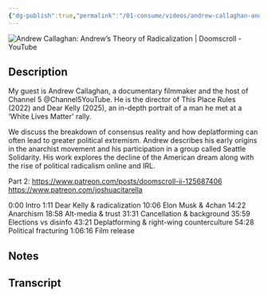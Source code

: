 ```yaml
---
{"dg-publish":true,"permalink":"/01-consume/videos/andrew-callaghan-andrew-s-theory-of-radicalization-doomscroll-you-tube/","title":"Andrew Callaghan: Andrew’s Theory of Radicalization | Doomscroll - YouTube","tags":["radicalization"]}
---
```



![Andrew Callaghan: Andrew’s Theory of Radicalization | Doomscroll - YouTube](https://www.youtube.com/watch?v=lf-x7T-fFc0)

## Description

My guest is Andrew Callaghan, a documentary filmmaker and the host of Channel 5 @Channel5YouTube. He is the director of This Place Rules (2022) and Dear Kelly (2025), an in-depth portrait of a man he met at a ‘White Lives Matter' rally.

We discuss the breakdown of consensus reality and how deplatforming can often lead to greater political extremism. Andrew describes his early origins in the anarchist movement and his participation in a group called Seattle Solidarity. His work explores the decline of the American dream along with the rise of political radicalism online and IRL.

Part 2: https://www.patreon.com/posts/doomscroll-ii-125687406
https://www.patreon.com/joshuacitarella

0:00 Intro
1:11 Dear Kelly & radicalization
10:06 Elon Musk & 4chan
14:22 Anarchism
18:58 Alt-media & trust
31:31 Cancellation & background
35:59 Elections vs disinfo
43:21 Deplatforming & right-wing counterculture
54:28 Political fracturing
1:06:16 Film release

## Notes

## Transcript

